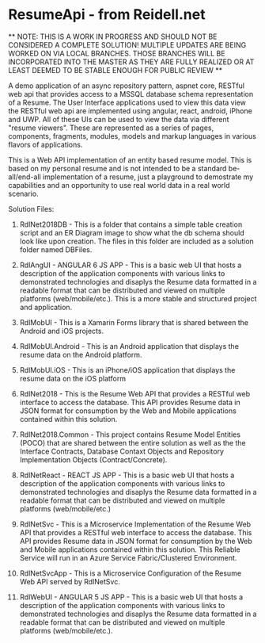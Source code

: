 # ResumeApi - from Reidell.net
** NOTE: THIS IS A WORK IN PROGRESS AND SHOULD NOT BE CONSIDERED A COMPLETE SOLUTION! MULTIPLE UPDATES ARE BEING WORKED ON VIA LOCAL BRANCHES. THOSE BRANCHES WILL BE INCORPORATED INTO THE MASTER AS THEY ARE FULLY REALIZED OR AT LEAST DEEMED TO BE STABLE ENOUGH FOR PUBLIC REVIEW **

A demo application of an async repository pattern, aspnet core, RESTful web api that provides access to a MSSQL database schema 
representation of a Resume. The User Interface applications used to view this data view the RESTful web api are implemented using 
angular, react, android, iPhone and UWP. All of these UIs can be used to view the data via different "resume viewers". These are 
represented as a series of pages, components, fragments, modules, models and markup languages in various flavors of applications.

This is a Web API implementation of an entity based resume model. This is based on my personal resume and is not intended to be a 
standard be-all/end-all implementation of a resume, just a playground to demostrate my capabilities and an opportunity to use real 
world data in a real world scenario.

Solution Files:

1. RdlNet2018DB - This is a folder that contains a simple table creation script and an ER Diagram image to show what the db 
                  schema should look like upon creation. The files in this folder are included as a solution folder named 
                  DBFiles.                  

2. RdlAngUI - ANGULAR 6 JS APP - This is a basic web UI that hosts a description of the application components with various links 
               to demonstrated technologies and disaplys the Resume data formatted in a readable format that can be distributed and 
               viewed on multiple platforms (web/mobile/etc.). This is a more stable and structured project and application.

3. RdlMobUI - This is a Xamarin Forms library that is shared between the Android and iOS projects.

4. RdlMobUI.Android - This is an Android application that displays the resume data on the Android platform.

5. RdlMobUI.iOS - This is an iPhone/iOS application that displays the resume data on the iOS platform

6. RdlNet2018 - This is the Resume Web API that provides a RESTful web interface to access the database. This API provides Resume 
                data in JSON format for consumption by the Web and Mobile applications contained within this solution.

7. RdlNet2018.Common - This project contains Resume Model Entities (POCO) that are shared between the entire solution as well as the 
                       the Interface Contracts, Database Contaxt Objects and Repository Implementation Objects (Contract/Concrete).

8. RdlNetReact - REACT JS APP - This is a basic web UI that hosts a description of the application components with various links
                 to demonstrated technologies and disaplys the Resume data formatted in a readable format that can be distributed 
                 and viewed on multiple platforms (web/mobile/etc.)
                 
9. RdlNetSvc - This is a Microservice Implementation of the Resume Web API that provides a RESTful web interface to access the 
               database. This API provides Resume data in JSON format for consumption by the Web and Mobile applications contained 
               within this solution. This Reliable Service will run in an Azure Service Fabric/Clustered Environment.

10. RdlNetSvcApp - This is a Microservice Configuration of the Resume Web API served by RdlNetSvc.

11. RdlWebUI - ANGULAR 5 JS APP - This is a basic web UI that hosts a description of the application components with various links 
               to demonstrated technologies and disaplys the Resume data formatted in a readable format that can be distributed and 
               viewed on multiple platforms (web/mobile/etc.).


